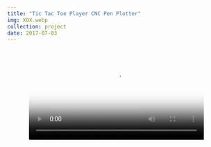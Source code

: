 ```yaml
---
title: "Tic Tac Toe Player CNC Pen Plotter"
img: XOX.webp
collection: project
date: 2017-07-03 
---
```


<center>
<video style="width:80.0%;border-radius:2px;margin-top:8px;margin-bottom:8px;" controls poster="/images/XOX.webp">
  <source src="/videos/tic-tac-toe-player.mp4" type="video/mp4">
Your browser does not support the video tag.
</video>
</center>
